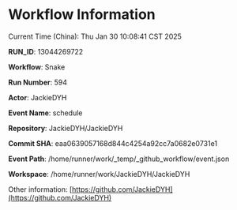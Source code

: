 # Workflow Information

Current Time (China): Thu Jan 30 10:08:41 CST 2025  

**RUN_ID**: 13044269722  

**Workflow**: Snake  

**Run Number**: 594  

**Actor**: JackieDYH  

**Event Name**: schedule  

**Repository**: JackieDYH/JackieDYH  

**Commit SHA**: eaa0639057168d844c4254a92cc7a0682e0731e1  

**Event Path**: /home/runner/work/_temp/_github_workflow/event.json  

**Workspace**: /home/runner/work/JackieDYH/JackieDYH  

Other information: [https://github.com/JackieDYH](https://github.com/JackieDYH)
